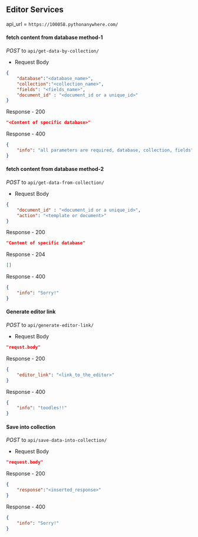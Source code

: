 ## Editor Services

api_url = `https://100058.pythonanywhere.com/`

#### fetch content from database method-1

*POST* to `api/get-data-by-collection/`
- Request Body
```json
{
    "database":"<database_name>",
    "collection":"<collection_name>",
    "fields": "<fields_name>",
    "document_id" : "<document_id or a unique_id>"
}
```
Response - 200
```json
"<Content of specific database>"
```
Response - 400
```json
{
    "info": "all parameters are required, database, collection, fields"
}
```
#### fetch content from database method-2

*POST* to `api/get-data-from-collection/`
- Request Body
```json
{
    "document_id" : "<document_id or a unique_id>",
    "action": "<template or document>"
}
```
Response - 200
```json
"Content of specific database"
```
Response - 204
```json
[]
```
Response - 400
```json
{
    "info": "Sorry!"
}
```
#### Generate editor link
*POST* to `api/generate-editor-link/`
- Request Body
```json
"requst.body"
```
Response - 200
```json
{
    "editor_link": "<link_to_the_editor>"
}
```
Response - 400
```json
{
    "info": "toodles!!"
}
```
#### Save into collection
*POST* to `api/save-data-into-collection/`
- Request Body
```json
"request.body"
```
Response - 200
```json
{
    "response":"<inserted_response>"
}
```
Response - 400
```json
{
    "info": "Sorry!"
}
```


